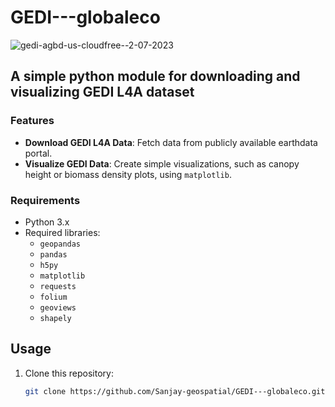 # GEDI---globaleco
![gedi-agbd-us-cloudfree--2-07-2023](https://github.com/user-attachments/assets/f3bdecc6-951d-4cb3-9cbb-81276e99f559)
## A simple python module for downloading and visualizing GEDI L4A dataset

### Features

- **Download GEDI L4A Data**: Fetch data from publicly available earthdata portal.
- **Visualize GEDI Data**: Create simple visualizations, such as canopy height or biomass density plots, using `matplotlib`.

### Requirements

- Python 3.x
- Required libraries:
  - `geopandas`
  - `pandas`
  - `h5py`
  - `matplotlib`
  - `requests`
  - `folium`
  - `geoviews`
  - `shapely`

## Usage

1. Clone this repository:
   ```bash
   git clone https://github.com/Sanjay-geospatial/GEDI---globaleco.git

